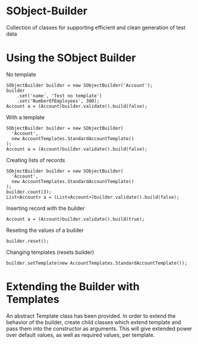 # SObject-Builder
Collection of classes for supporting efficient and clean generation of test data

# Using the SObject Builder

No template

```
SObjectBuilder builder = new SObjectBuilder('Account');
builder
    .set('name', 'Test no template')
    .set('NumberOfEmployees', 300);
Account a = (Account)builder.validate().build(false);
```

With a template

```
SObjectBuilder builder = new SObjectBuilder(
  'Account', 
  new AccountTemplates.StandardAccountTemplate()
);
Account a = (Account)builder.validate().build(false);
```

Creating lists of records

```
SObjectBuilder builder = new SObjectBuilder(
  'Account', 
  new AccountTemplates.StandardAccountTemplate()
);
builder.count(3);
List<Account> a = (List<Account>)builder.validate().build(false);
```

Inserting record with the builder

```
Account a = (Account)builder.validate().build(true);
```

Reseting the values of a builder

```
builder.reset();
```

Changing templates (resets builder)

```
builder.setTemplate(new AccountTemplates.StandardAccountTemplate());
```

# Extending the Builder with Templates

An abstract Template class has been provided. In order to extend the behavior of the builder, create child classes which extend template and pass them into the constructor as arguments. This will give extended power over default values, as well as required values, per template.

